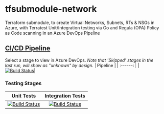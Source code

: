 # tfsubmodule-network
Terraform submodule, to create Virtual Networks, Subnets, RTs & NSGs in Azure, with Terratest Unit/Integration testing via Go and Regula (OPA) Policy as Code scanning in an Azure DevOps Pipeline
## [CI/CD Pipeline](https://dev.azure.com/wesleytrust/Terraform/_build?definitionId=89)
Select a stage to view in Azure DevOps. *Note that 'Skipped' stages in the last run, will show as "unknown" by design.*
| Pipeline |
| :------: |
|[![Build Status](https://dev.azure.com/wesleytrust/Terraform/_apis/build/status/Modules/ResourceENV-P%3BREF-latest%3B%20tfsubmodule-network?repoName=wesley-trust%2Ftfsubmodule-network&branchName=main)](https://dev.azure.com/wesleytrust/Terraform/_build/latest?definitionId=89&repoName=wesley-trust%2Ftfsubmodule-network&branchName=main)|
### Testing Stages
| Unit Tests | Integration Tests |
|  :-------: | :---------------: |
|[![Build Status](https://dev.azure.com/wesleytrust/Terraform/_apis/build/status/Modules/ResourceENV-P%3BREF-latest%3B%20tfsubmodule-network?repoName=wesley-trust%2Ftfsubmodule-network&branchName=main&stageName=Unit)](https://dev.azure.com/wesleytrust/Terraform/_build/latest?definitionId=89&repoName=wesley-trust%2Ftfsubmodule-network&branchName=main)|[![Build Status](https://dev.azure.com/wesleytrust/Terraform/_apis/build/status/Modules/ResourceENV-P%3BREF-latest%3B%20tfsubmodule-network?repoName=wesley-trust%2Ftfsubmodule-network&branchName=main&stageName=Integration)](https://dev.azure.com/wesleytrust/Terraform/_build/latest?definitionId=89&repoName=wesley-trust%2Ftfsubmodule-network&branchName=main)|